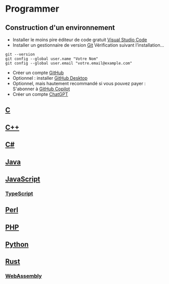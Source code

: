 # Programmer

## Construction d'un environnement

- Installer le moins pire éditeur de code gratuit [Visual Studio Code](https://code.visualstudio.com/download)
- Installer un gestionnaire de version [Git](https://git-scm.com/download) Vérification suivant l’installation…
```
git --version
git config --global user.name "Votre Nom"
git config --global user.email "votre.email@example.com"
```
- Créer un compte [GitHub](https://github.com/)
- Optionnel : installer [GitHub Desktop](https://desktop.github.com/)
- Optionnel, mais hautement recommandé si vous pouvez payer : S'abonner à [GitHub Copilot](https://github.com/features/copilot/plans)
- Créer un compte [ChatGPT](https://chat.openai.com/)

## [C](/c/)

## [C++](/cpp/)

## [C#](/csharp/)

## [Java](/java/)

## [JavaScript](/javascript/)

### [TypeScript](/javascript/typescript/)

## [Perl](/perl/)

## [PHP](/php/)

## [Python](/python/)

## [Rust](/rust/)

### [WebAssembly](/rust/webassembly/)
